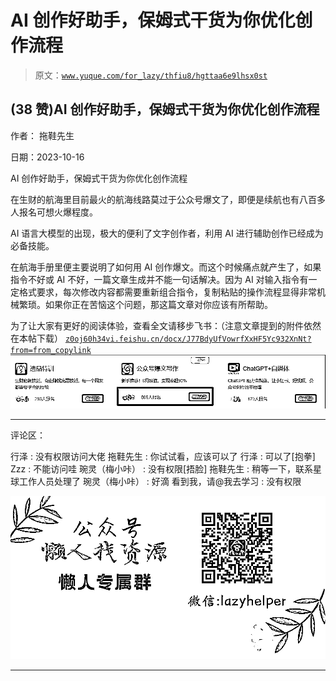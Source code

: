 # AI 创作好助手，保姆式干货为你优化创作流程

> 原文：[`www.yuque.com/for_lazy/thfiu8/hgttaa6e9lhsx0st`](https://www.yuque.com/for_lazy/thfiu8/hgttaa6e9lhsx0st)

## (38 赞)AI 创作好助手，保姆式干货为你优化创作流程

作者： 拖鞋先生

日期：2023-10-16

AI 创作好助手，保姆式干货为你优化创作流程

在生财的航海里目前最火的航海线路莫过于公众号爆文了，即便是续航也有八百多人报名可想火爆程度。

AI 语言大模型的出现，极大的便利了文字创作者，利用 AI 进行辅助创作已经成为必备技能。

在航海手册里便主要说明了如何用 AI 创作爆文。而这个时候痛点就产生了，如果指令不好或 AI 不好，一篇文章生成并不能一句话解决。因为 AI 对输入指令有一定格式要求，每次修改内容都需要重新组合指令，复制粘贴的操作流程显得非常机械繁琐。如果你正在苦恼这个问题，那这篇文章对你应该有所帮助。

为了让大家有更好的阅读体验，查看全文请移步飞书：（注意文章提到的附件依然在本帖下载）
[`z0oj60h34vi.feishu.cn/docx/J77BdyUfVowrfXxHF5Yc932XnNt?from=from_copylink`](https://z0oj60h34vi.feishu.cn/docx/J77BdyUfVowrfXxHF5Yc932XnNt?from=from_copylink)![](img/964316e2773132bb61d2600822bec335.png)

* * *

评论区：

行泽 : 没有权限访问大佬
拖鞋先生 : 你试试看，应该可以了
行泽 : 可以了[抱拳]
Zzz : 不能访问哇
琬灵（梅小咔） : 没有权限[捂脸]
拖鞋先生 : 稍等一下，联系星球工作人员处理了
琬灵（梅小咔） : 好滴
看到我，请@我去学习 : 没有权限

![](img/1c37d505930596d12a88ab23e11aa07a.png)

* * *